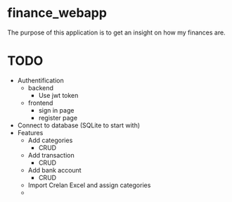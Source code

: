 # finance_webapp

The purpose of this application is to get an insight on how my finances are.

# TODO
- Authentification
  - backend
    - Use jwt token
  - frontend
    - sign in page
    - register page
- Connect to database (SQLite to start with)
- Features
  - Add categories
    - CRUD
  - Add transaction
    - CRUD
  - Add bank account
    - CRUD
  - Import Crelan Excel and assign categories
  - 